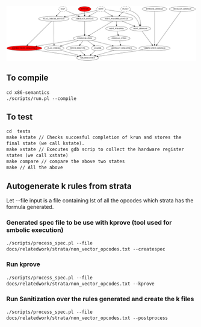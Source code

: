 ![Dependency tree of Source Code](docs/import_graph.png)

## To compile

```
cd x86-semantics
./scripts/run.pl --compile
```


## To test
```
cd  tests
make kstate // Checks succesful completion of krun and stores the final state (we call kstate).
make xstate // Executes gdb scrip to collect the hardware register states (we call xstate)
make compare // compare the above two states
make // All the above
```

## Autogenerate k rules from strata
Let --file input is a file containing lst of all the opcodes which strata has the formula generated.

### Generated spec file to be use with kprove (tool used for smbolic execution)
```
./scripts/process_spec.pl --file docs/relatedwork/strata/non_vector_opcodes.txt --createspec
```
### Run kprove
```
./scripts/process_spec.pl --file docs/relatedwork/strata/non_vector_opcodes.txt --kprove
```
### Run Sanitization over the rules generated and create the k files
```
./scripts/process_spec.pl --file docs/relatedwork/strata/non_vector_opcodes.txt --postprocess
